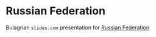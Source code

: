 # Russian Federation
Bulagrian `slides.com` presentation for [Russian Federation](slides.com/tunnckocore/russian-federation)
